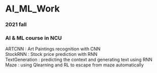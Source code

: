 # AI_ML_Work
### 2021 fall 
### AI & ML course in NCU
ARTCNN : Art Paintings recognition with CNN <br>
StockRNN : Stock price prediction with RNN <br>
TextGeneration : predicting the context and generating text using RNN <br>
Maze : using Qlearning and RL to escape from maze automatically
